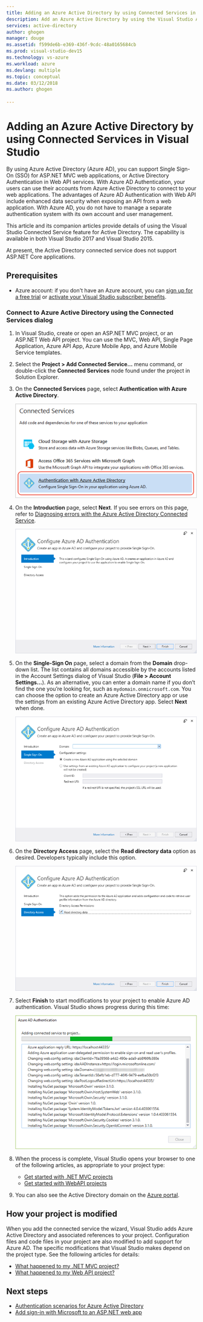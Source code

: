 ```yaml
---
title: Adding an Azure Active Directory by using Connected Services in Visual Studio
description: Add an Azure Active Directory by using the Visual Studio Add Connected Services dialog box
services: active-directory
author: ghogen
manager: douge
ms.assetid: f599de6b-e369-436f-9cdc-48a0165684cb
ms.prod: visual-studio-dev15
ms.technology: vs-azure
ms.workload: azure
ms.devlang: multiple
ms.topic: conceptual
ms.date: 03/12/2018
ms.author: ghogen

---
```

# Adding an Azure Active Directory by using Connected Services in Visual Studio

By using Azure Active Directory (Azure AD), you can support Single Sign-On (SSO) for ASP.NET MVC web applications, or Active Directory Authentication in Web API services. With Azure AD Authentication, your users can use their accounts from Azure Active Directory to connect to your web applications. The advantages of Azure AD Authentication with Web API include enhanced data security when exposing an API from a web application. With Azure AD, you do not have to manage a separate authentication system with its own account and user management.

This article and its companion articles provide details of using the Visual Studio Connected Service feature for Active Directory. The capability is available in both Visual Studio 2017 and Visual Studio 2015.

At present, the Active Directory connected service does not support ASP.NET Core applications.

## Prerequisites

- Azure account: if you don't have an Azure account, you can [sign up for a free trial](https://azure.microsoft.com/pricing/free-trial/?WT.mc_id=A261C142F) or [activate your Visual Studio subscriber benefits](https://azure.microsoft.com/pricing/member-offers/msdn-benefits-details/?WT.mc_id=A261C142F).

### Connect to Azure Active Directory using the Connected Services dialog

1. In Visual Studio, create or open an ASP.NET MVC project, or an ASP.NET Web API project. You can use the MVC, Web API, Single Page Application, Azure API App, Azure Mobile App, and Azure Mobile Service templates.

1. Select the **Project > Add Connected Service...** menu command, or double-click the **Connected Services** node found under the project in Solution Explorer.

1. On the **Connected Services** page, select **Authentication with Azure Active Directory**.

    ![Connected Services page](./media/vs-azure-active-directory/connected-services-add-active-directory.png)

1. On the **Introduction** page, select **Next**. If you see errors on this page, refer to [Diagnosing errors with the Azure Active Directory Connected Service](vs-active-directory-error.md).

    ![Introduction page](./media/vs-azure-active-directory/configure-azure-ad-wizard-1.png)

1. On the **Single-Sign On** page, select a domain from the **Domain** drop-down list. The list contains all domains accessible by the accounts listed in the Account Settings dialog of Visual Studio (**File > Account Settings...**). As an alternative, you can enter a domain name if you don’t find the one you’re looking for, such as `mydomain.onmicrosoft.com`. You can choose the option to create an Azure Active Directory app or use the settings from an existing Azure Active Directory app. Select **Next** when done.

    ![Single-sign on page](./media/vs-azure-active-directory/configure-azure-ad-wizard-2.png)

1. On the **Directory Access** page, select the **Read directory data** option as desired. Developers typically include this option.

    ![Directory access page](./media/vs-azure-active-directory/configure-azure-ad-wizard-3.png)

1. Select **Finish** to start modifications to your project to enable Azure AD authentication. Visual Studio shows progress during this time:

    ![Active Directory connected service progress](./media/vs-azure-active-directory/active-directory-connected-service-output.png)

1. When the process is complete, Visual Studio opens your browser to one of the following articles, as appropriate to your project type:

    - [Get started with .NET MVC projects](vs-active-directory-dotnet-getting-started.md)
    - [Get started with WebAPI projects](vs-active-directory-webapi-getting-started.md)

1. You can also see the Active Directory domain on the [Azure portal](http://go.microsoft.com/fwlink/p/?LinkID=525040).

## How your project is modified

When you add the connected service the wizard, Visual Studio adds Azure Active Directory and associated references to your project. Configuration files and code files in your project are also modified to add support for Azure AD. The specific modifications that Visual Studio makes depend on the project type. See the following articles for details:

- [What happened to my .NET MVC project?](vs-active-directory-dotnet-what-happened.md)
- [What happened to my Web API project?](vs-active-directory-webapi-what-happened.md)

## Next steps

- [Authentication scenarios for Azure Active Directory](active-directory-authentication-scenarios.md)
- [Add sign-in with Microsoft to an ASP.NET web app](guidedsetups/active-directory-aspnetwebapp-v1.md)
